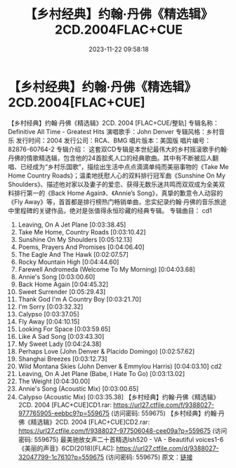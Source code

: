 ﻿---
title: 【乡村经典】约翰·丹佛《精选辑》2CD.2004FLAC+CUE
date: 2023-11-22 09:58:18
categories: 外语音乐
tags: 外语音乐
---
# 【乡村经典】约翰·丹佛《精选辑》2CD.2004[FLAC+CUE]

【乡村经典】约翰·丹佛《精选辑》2CD. 2004
[FLAC+CUE/整轨]
专辑名称：Definitive All Time - Greatest Hits
演唱歌手：John Denver
专辑风格：乡村音乐
发行时间：2004
发行公司：RCA、BMG
唱片版本：美国版
唱片编号：82876-60764-2
专辑介绍：
这套双CD专辑是本世纪最伟大的乡村摇滚歌手约翰·丹佛的情歌精选辑，包含他的24首脍炙人口的经典歌曲。其中有不断被后人翻唱、已经成为“乡村乐国歌”，描绘出生活中点点滴滴单纯而美丽事物的《Take
Me Home Country Roads》；温柔地抚慰人心的双料排行冠军曲《Sunshine On My
Shoulders》、描述他对家以及妻子的爱恋、获得无数乐迷共鸣而双双成为全美双料排行第一的《Back Home
Again》、《Annie’s Song》，真挚的歉意令人动容的《Fly
Away》等，首首都是排行榜热门畅销单曲，忠实纪录约翰·丹佛的音乐旅途中里程碑的关键作品，绝对是张值得永恒珍藏的经典专辑。
专辑曲目：
cd1
01. Leaving, On A Jet Plane [0:03:38.45]
02. Take Me Home, Country Roads [0:03:10.42]
03. Sunshine On My Shoulders [0:05:12.13]
04. Poems, Prayers And Promises [0:04:06.40]
05. The Eagle And The Hawk [0:02:07.57]
06. Rocky Mountain High [0:04:44.60]
07. Farewell Andromeda (Welcome To My Morning) [0:04:03.68]
08. Annie's Song [0:03:00.60]
09. Back Home Again [0:04:45.32]
10. Sweet Surrender [0:05:29.43]
11. Thank God I'm A Country Boy [0:03:21.70]
12. I'm Sorry [0:03:32.32]
13. Calypso [0:03:37.05]
14. Fly Away [0:04:10.15]
15. Looking For Space [0:03:59.65]
16. Like A Sad Song [0:03:43.30]
17. My Sweet Lady [0:04:24.38]
18. Perhaps Love (John Denver & Placido Domingo)
[0:02:57.62]
19. Shanghai Breezes [0:03:12.73]
20. Wild Montana Skies (John Denver & Emmylou Harris)
[0:04:03.10]
cd2
01. Leaving, On A Jet Plane (Babe, I Hate To Go)
[0:03:13.02]
02. The Weight [0:04:30.00]
03. Annie's Song (Acoustic Mix) [0:03:00.65]
04. Calypso (Acoustic Mix) [0:03:35.38]
【乡村经典】约翰·丹佛《精选辑》2CD. 2004 [FLAC+CUE]CD1.rar: https://url27.ctfile.com/f/9388027-977765905-eebbc9?p=559675
(访问密码: 559675)
【乡村经典】约翰·丹佛《精选辑》2CD. 2004 [FLAC+CUE]CD2.rar: https://url27.ctfile.com/f/9388027-977506048-cee09a?p=559675
(访问密码: 559675)
最美驰放女声二十首精选lsh520 - VA - Beautiful
voices1-6《美丽的声音》6CD(2018)[FLAC]: https://url27.ctfile.com/d/9388027-32047799-1c7610?p=559675
(访问密码: 559675)
原文：[链接](https://blog.sina.com.cn/s/blog_1647c7e76010313t0.html)